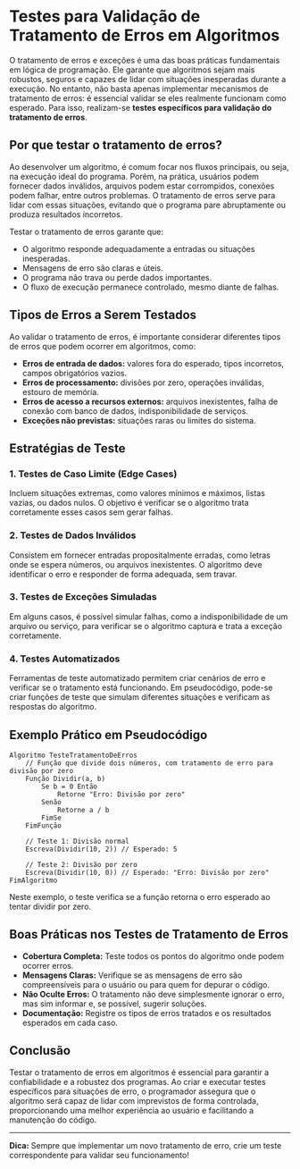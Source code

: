 
# Testes para Validação de Tratamento de Erros em Algoritmos

O tratamento de erros e exceções é uma das boas práticas fundamentais em lógica de programação. Ele garante que algoritmos sejam mais robustos, seguros e capazes de lidar com situações inesperadas durante a execução. No entanto, não basta apenas implementar mecanismos de tratamento de erros: é essencial validar se eles realmente funcionam como esperado. Para isso, realizam-se **testes específicos para validação do tratamento de erros**.

## Por que testar o tratamento de erros?

Ao desenvolver um algoritmo, é comum focar nos fluxos principais, ou seja, na execução ideal do programa. Porém, na prática, usuários podem fornecer dados inválidos, arquivos podem estar corrompidos, conexões podem falhar, entre outros problemas. O tratamento de erros serve para lidar com essas situações, evitando que o programa pare abruptamente ou produza resultados incorretos.

Testar o tratamento de erros garante que:

- O algoritmo responde adequadamente a entradas ou situações inesperadas.
- Mensagens de erro são claras e úteis.
- O programa não trava ou perde dados importantes.
- O fluxo de execução permanece controlado, mesmo diante de falhas.

## Tipos de Erros a Serem Testados

Ao validar o tratamento de erros, é importante considerar diferentes tipos de erros que podem ocorrer em algoritmos, como:

- **Erros de entrada de dados:** valores fora do esperado, tipos incorretos, campos obrigatórios vazios.
- **Erros de processamento:** divisões por zero, operações inválidas, estouro de memória.
- **Erros de acesso a recursos externos:** arquivos inexistentes, falha de conexão com banco de dados, indisponibilidade de serviços.
- **Exceções não previstas:** situações raras ou limites do sistema.

## Estratégias de Teste

### 1. Testes de Caso Limite (Edge Cases)

Incluem situações extremas, como valores mínimos e máximos, listas vazias, ou dados nulos. O objetivo é verificar se o algoritmo trata corretamente esses casos sem gerar falhas.

### 2. Testes de Dados Inválidos

Consistem em fornecer entradas propositalmente erradas, como letras onde se espera números, ou arquivos inexistentes. O algoritmo deve identificar o erro e responder de forma adequada, sem travar.

### 3. Testes de Exceções Simuladas

Em alguns casos, é possível simular falhas, como a indisponibilidade de um arquivo ou serviço, para verificar se o algoritmo captura e trata a exceção corretamente.

### 4. Testes Automatizados

Ferramentas de teste automatizado permitem criar cenários de erro e verificar se o tratamento está funcionando. Em pseudocódigo, pode-se criar funções de teste que simulam diferentes situações e verificam as respostas do algoritmo.

## Exemplo Prático em Pseudocódigo

```pseudocode
Algoritmo TesteTratamentoDeErros
    // Função que divide dois números, com tratamento de erro para divisão por zero
    Função Dividir(a, b)
        Se b = 0 Então
            Retorne "Erro: Divisão por zero"
        Senão
            Retorne a / b
        FimSe
    FimFunção

    // Teste 1: Divisão normal
    Escreva(Dividir(10, 2)) // Esperado: 5

    // Teste 2: Divisão por zero
    Escreva(Dividir(10, 0)) // Esperado: "Erro: Divisão por zero"
FimAlgoritmo
```

Neste exemplo, o teste verifica se a função retorna o erro esperado ao tentar dividir por zero.

## Boas Práticas nos Testes de Tratamento de Erros

- **Cobertura Completa:** Teste todos os pontos do algoritmo onde podem ocorrer erros.
- **Mensagens Claras:** Verifique se as mensagens de erro são compreensíveis para o usuário ou para quem for depurar o código.
- **Não Oculte Erros:** O tratamento não deve simplesmente ignorar o erro, mas sim informar e, se possível, sugerir soluções.
- **Documentação:** Registre os tipos de erros tratados e os resultados esperados em cada caso.

## Conclusão

Testar o tratamento de erros em algoritmos é essencial para garantir a confiabilidade e a robustez dos programas. Ao criar e executar testes específicos para situações de erro, o programador assegura que o algoritmo será capaz de lidar com imprevistos de forma controlada, proporcionando uma melhor experiência ao usuário e facilitando a manutenção do código.

---
**Dica:** Sempre que implementar um novo tratamento de erro, crie um teste correspondente para validar seu funcionamento!
```
